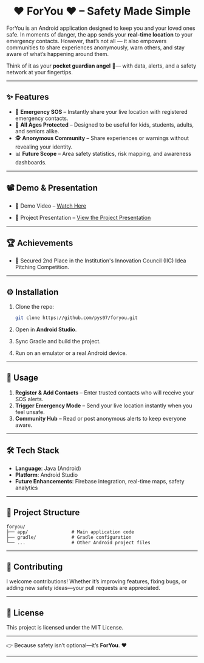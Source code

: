 <h1 align="center"> ♥ ForYou ♥ – Safety Made Simple </h1>

ForYou is an Android application designed to keep you and your loved ones safe.
In moments of danger, the app sends your **real-time location** to your emergency contacts. However, that’s not all — it also empowers communities to share experiences anonymously, warn others, and stay aware of what’s happening around them.

Think of it as your **pocket guardian angel** 🪽— with data, alerts, and a safety network at your fingertips.

---

## ✨ Features

* 📍 **Emergency SOS** – Instantly share your live location with registered emergency contacts.
* 👫 **All Ages Protected** – Designed to be useful for kids, students, adults, and seniors alike.
* 🕵️ **Anonymous Community** – Share experiences or warnings without revealing your identity.
* 📊 **Future Scope** – Area safety statistics, risk mapping, and awareness dashboards.

---

## 📽️ Demo & Presentation

* 🎥 Demo Video – [Watch Here](https://youtu.be/PorbJP3cdTI)

* 📑 Project Presentation – [View the Project Presentation](./demo/ForYou_Presentation.pdf)

---

## 🏆 Achievements

* 🥈 Secured 2nd Place in the Institution's Innovation Council (IIC) Idea Pitching Competition.

---

## ⚙️ Installation

1. Clone the repo:

   ```bash
   git clone https://github.com/pys07/foryou.git
   ```
2. Open in **Android Studio**.
3. Sync Gradle and build the project.
4. Run on an emulator or a real Android device.

---

## 🚀 Usage

1. **Register & Add Contacts** – Enter trusted contacts who will receive your SOS alerts.
2. **Trigger Emergency Mode** – Send your live location instantly when you feel unsafe.
3. **Community Hub** – Read or post anonymous alerts to keep everyone aware.

---

## 🛠️ Tech Stack

* **Language**: Java (Android)
* **Platform**: Android Studio
* **Future Enhancements**: Firebase integration, real-time maps, safety analytics

---

## 📂 Project Structure

```
foryou/
├── app/                # Main application code
├── gradle/             # Gradle configuration
└── ...                 # Other Android project files
```

---

## 🤝 Contributing

I welcome contributions! Whether it’s improving features, fixing bugs, or adding new safety ideas—your pull requests are appreciated.

---

## 📜 License

This project is licensed under the MIT License.

---

👉 Because safety isn’t optional—it’s **ForYou**. ❤️

---
